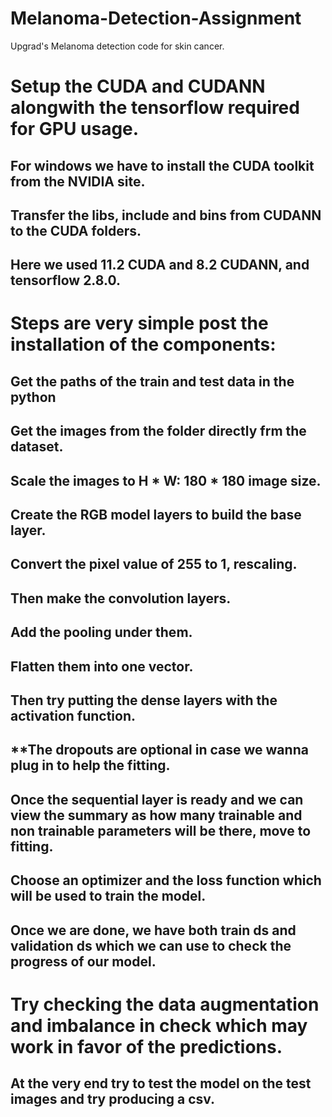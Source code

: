 # Melanoma-Detection-Assignment
Upgrad's Melanoma detection code for skin cancer.

# Setup the CUDA and CUDANN alongwith the tensorflow required for GPU usage.
## For windows we have to install the CUDA toolkit from the NVIDIA site.
## Transfer the libs, include and bins from CUDANN to the CUDA folders.
## Here we used 11.2 CUDA and 8.2 CUDANN, and tensorflow 2.8.0.
## 

# Steps are very simple post the installation of the components:
## Get the paths of the train and test data in the python
## Get the images from the folder directly frm the dataset.
## Scale the images to H * W: 180 * 180 image size.
## Create the RGB model layers to build the base layer.
## Convert the pixel value of 255 to 1, rescaling.
## Then make the convolution layers.
## Add the pooling under them.
## Flatten them into one vector.
## Then try putting the dense layers with the activation function.
## **The dropouts are optional in case we wanna plug in to help the fitting.

## Once the sequential layer is ready and we can view the summary as how many trainable and non trainable parameters will be there, move to fitting.
## Choose an optimizer and the loss function which will be used to train the model.
## Once we are done, we have both train ds and validation ds which we can use to check the progress of our model.

# Try checking the data augmentation and imbalance in check which may work in favor of the predictions.
## At the very end try to test the model on the test images and try producing a csv.
